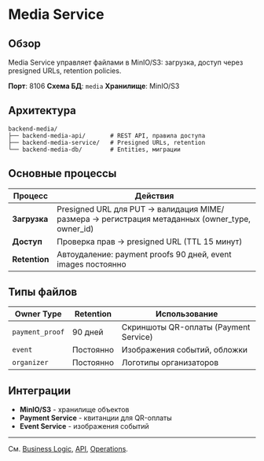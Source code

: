 # Media Service

## Обзор

Media Service управляет файлами в MinIO/S3: загрузка, доступ через presigned URLs, retention policies.

**Порт**: 8106
**Схема БД**: `media`
**Хранилище**: MinIO/S3

## Архитектура

```
backend-media/
├── backend-media-api/       # REST API, правила доступа
├── backend-media-service/   # Presigned URLs, retention
└── backend-media-db/        # Entities, миграции
```

## Основные процессы

| Процесс | Действия |
|---------|----------|
| **Загрузка** | Presigned URL для PUT → валидация MIME/размера → регистрация метаданных (owner_type, owner_id) |
| **Доступ** | Проверка прав → presigned URL (TTL 15 минут) |
| **Retention** | Автоудаление: payment proofs 90 дней, event images постоянно |

## Типы файлов

| Owner Type | Retention | Использование |
|------------|-----------|---------------|
| `payment_proof` | 90 дней | Скриншоты QR-оплаты (Payment Service) |
| `event` | Постоянно | Изображения событий, обложки |
| `organizer` | Постоянно | Логотипы организаторов |

## Интеграции

- **MinIO/S3** - хранилище объектов
- **Payment Service** - квитанции для QR-оплаты
- **Event Service** - изображения событий

---

См. [Business Logic](business-logic.md), [API](api.md), [Operations](operations.md).